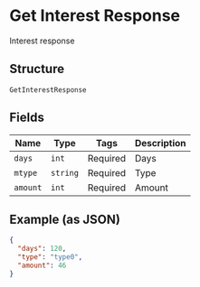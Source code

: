 
# Get Interest Response

Interest response

## Structure

`GetInterestResponse`

## Fields

| Name | Type | Tags | Description |
|  --- | --- | --- | --- |
| `days` | `int` | Required | Days |
| `mtype` | `string` | Required | Type |
| `amount` | `int` | Required | Amount |

## Example (as JSON)

```json
{
  "days": 120,
  "type": "type0",
  "amount": 46
}
```

